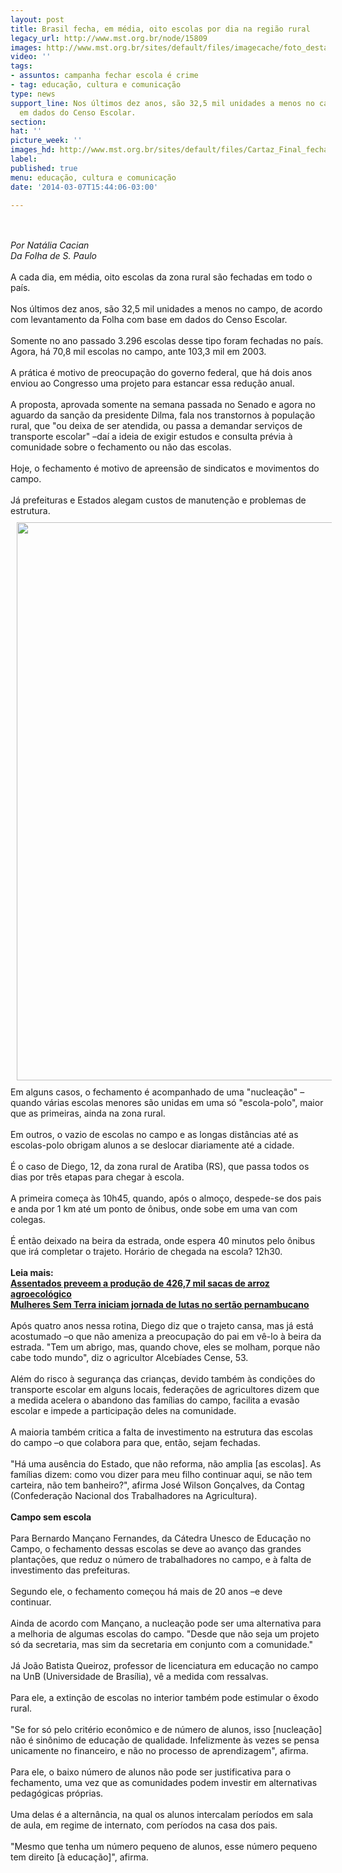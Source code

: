 ```yaml
---
layout: post
title: Brasil fecha, em média, oito escolas por dia na região rural
legacy_url: http://www.mst.org.br/node/15809
images: http://www.mst.org.br/sites/default/files/imagecache/foto_destaque/Cartaz_Final_fechar_escola.jpg
video: ''
tags:
- assuntos: campanha fechar escola é crime
- tag: educação, cultura e comunicação
type: news
support_line: Nos últimos dez anos, são 32,5 mil unidades a menos no campo, com base
  em dados do Censo Escolar.
section: 
hat: ''
picture_week: ''
images_hd: http://www.mst.org.br/sites/default/files/Cartaz_Final_fechar_escola.jpg
label: 
published: true
menu: educação, cultura e comunicação
date: '2014-03-07T15:44:06-03:00'

---
```

<p><br><em><br>Por Natália Cacian<br>Da Folha de S. Paulo</em><br><br>A cada dia, em média, oito escolas da zona rural são fechadas em todo o país.<br><br>Nos últimos dez anos, são 32,5 mil unidades a menos no campo, de acordo com levantamento da Folha com base em dados do Censo Escolar.<br><br>Somente no ano passado 3.296 escolas desse tipo foram fechadas no país. Agora, há 70,8 mil escolas no campo, ante 103,3 mil em 2003.<br><br>A prática é motivo de preocupação do governo federal, que há dois anos enviou ao Congresso uma projeto para estancar essa redução anual.<br><br>A proposta, aprovada somente na semana passada no Senado e agora no aguardo da sanção da presidente Dilma, fala nos transtornos à população rural, que "ou deixa de ser atendida, ou passa a demandar serviços de transporte escolar" –daí a ideia de exigir estudos e consulta prévia à comunidade sobre o fechamento ou não das escolas.<br><br>Hoje, o fechamento é motivo de apreensão de sindicatos e movimentos do campo.<br><br>Já prefeituras e Estados alegam custos de manutenção e problemas de estrutura.<br><img alt="" src="http://www.mst.org.br/sites/default/files/escolas.png" style="margin: 10px;" height="893" width="620"><br>Em alguns casos, o fechamento é acompanhado de uma "nucleação" –quando várias escolas menores são unidas em uma só "escola-polo", maior que as primeiras, ainda na zona rural.<br><br>Em outros, o vazio de escolas no campo e as longas distâncias até as escolas-polo obrigam alunos a se deslocar diariamente até a cidade.<br><br>É o caso de Diego, 12, da zona rural de Aratiba (RS), que passa todos os dias por três etapas para chegar à escola.<br><br>A primeira começa às 10h45, quando, após o almoço, despede-se dos pais e anda por 1 km até um ponto de ônibus, onde sobe em uma van com colegas.<br><br>É então deixado na beira da estrada, onde espera 40 minutos pelo ônibus que irá completar o trajeto. Horário de chegada na escola? 12h30.<br><strong><br>Leia mais:<br></strong><a href="http://www.mst.org.br/node/15802"><strong>Assentados preveem a produção de 426,7 mil sacas de arroz agroecológico <br></strong></a><a href="http://www.mst.org.br/node/15803"><strong>Mulheres Sem Terra iniciam jornada de lutas no sertão pernambucano </strong><br></a><br>Após quatro anos nessa rotina, Diego diz que o trajeto cansa, mas já está acostumado –o que não ameniza a preocupação do pai em vê-lo à beira da estrada. "Tem um abrigo, mas, quando chove, eles se molham, porque não cabe todo mundo", diz o agricultor Alcebíades Cense, 53.<br><br>Além do risco à segurança das crianças, devido também às condições do transporte escolar em alguns locais, federações de agricultores dizem que a medida acelera o abandono das famílias do campo, facilita a evasão escolar e impede a participação deles na comunidade.<br><br>A maioria também critica a falta de investimento na estrutura das escolas do campo –o que colabora para que, então, sejam fechadas.<br><br>"Há uma ausência do Estado, que não reforma, não amplia [as escolas]. As famílias dizem: como vou dizer para meu filho continuar aqui, se não tem carteira, não tem banheiro?", afirma José Wilson Gonçalves, da Contag (Confederação Nacional dos Trabalhadores na Agricultura).<br><strong><br>Campo sem escola</strong><br><br>Para Bernardo Mançano Fernandes, da Cátedra Unesco de Educação no Campo, o fechamento dessas escolas se deve ao avanço das grandes plantações, que reduz o número de trabalhadores no campo, e à falta de investimento das prefeituras.<br><br>Segundo ele, o fechamento começou há mais de 20 anos –e deve continuar.<br><br>Ainda de acordo com Mançano, a nucleação pode ser uma alternativa para a melhoria de algumas escolas do campo. "Desde que não seja um projeto só da secretaria, mas sim da secretaria em conjunto com a comunidade."<br><br>Já João Batista Queiroz, professor de licenciatura em educação no campo na UnB (Universidade de Brasília), vê a medida com ressalvas.<br><br>Para ele, a extinção de escolas no interior também pode estimular o êxodo rural.<br><br>"Se for só pelo critério econômico e de número de alunos, isso [nucleação] não é sinônimo de educação de qualidade. Infelizmente às vezes se pensa unicamente no financeiro, e não no processo de aprendizagem", afirma.<br><br>Para ele, o baixo número de alunos não pode ser justificativa para o fechamento, uma vez que as comunidades podem investir em alternativas pedagógicas próprias.<br><br>Uma delas é a alternância, na qual os alunos intercalam períodos em sala de aula, em regime de internato, com períodos na casa dos pais.<br><br>"Mesmo que tenha um número pequeno de alunos, esse número pequeno tem direito [à educação]", afirma.</p>
